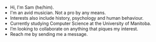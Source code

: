 - Hi, I'm Sam (he/him).
- I'm an avid musician. Not a pro by any means.
- Interests also include history, psychology and human behaviour.
- Currently studying Computer Science at the University of Manitoba.
- I’m looking to collaborate on anything that piques my interest.
- Reach me by sending me a message.

<!---
samuelbarrett/samuelbarrett is a ✨ special ✨ repository because its `README.md` (this file) appears on your GitHub profile.
You can click the Preview link to take a look at your changes.
--->
